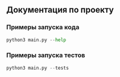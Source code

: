 ## Документация по проекту

### Примеры запуска кода

```python
python3 main.py --help
```

### Примеры запуска тестов

```python
python3 main.py --tests
```
